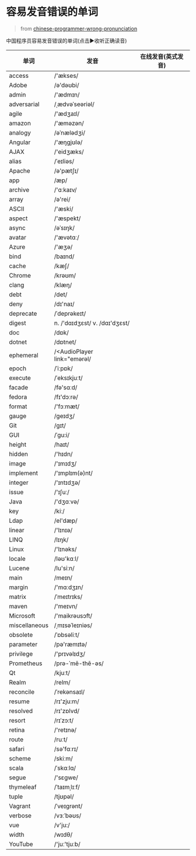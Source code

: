 # 容易发音错误的单词

> from [chinese-programmer-wrong-pronunciation](https://github.com/shimohq/chinese-programmer-wrong-pronunciation)


中国程序员容易发音错误的单词(点击▶️收听正确读音)


| 单词            | 发音                            | 在线发音(英式发音)                                                                              |
|---------------|-------------------------------|-----------------------------------------------------------------------------------------|
| access        | /'&aelig;kses/                | <AudioPlayer link="https://dict.youdao.com/dictvoice?audio=access&amp;type=1" />        |
| Adobe         | /ə'dəʊbi/                     | <AudioPlayer link="https://dict.youdao.com/dictvoice?audio=Adobe&amp;type=1" />         |
| admin         | /'&aelig;dmɪn/                | <AudioPlayer link="https://dict.youdao.com/dictvoice?audio=admin&amp;type=1" />         |
| adversarial   | /ˌ&aelig;dvəˈseəriəl/         | <AudioPlayer link="https://dict.youdao.com/dictvoice?audio=adversarial&amp;type=1" />   |
| agile         | /'&aelig;dʒaɪl/               | <AudioPlayer link="https://dict.youdao.com/dictvoice?audio=agile&amp;type=1" />         |
| amazon        | /'&aelig;məzən/               | <AudioPlayer link="https://dict.youdao.com/dictvoice?audio=amazon&amp;type=1" />        |
| analogy       | /əˈn&aelig;lədʒi/             | <AudioPlayer link="https://dict.youdao.com/dictvoice?audio=analogy&amp;type=1" />       |
| Angular       | /'&aelig;ŋgjʊlə/              | <AudioPlayer link="https://dict.youdao.com/dictvoice?audio=Angular&amp;type=1" />       |
| AJAX          | /'eidʒ&aelig;ks/              | <AudioPlayer link="https://dict.youdao.com/dictvoice?audio=AJAX&amp;type=1" />          |
| alias         | /ˈeɪliəs/                     | <AudioPlayer link="https://dict.youdao.com/dictvoice?audio=alias&amp;type=1" />         |
| Apache        | /ə'p&aelig;tʃɪ/               | <AudioPlayer link="https://dict.youdao.com/dictvoice?audio=Apache&amp;type=1" />        |
| app           | /&aelig;p/                    | <AudioPlayer link="https://dict.youdao.com/dictvoice?audio=app&amp;type=1" />           |
| archive       | /'ɑːkaɪv/                     | <AudioPlayer link="https://dict.youdao.com/dictvoice?audio=archive&amp;type=1" />       |
| array         | /ə'rei/                       | <AudioPlayer link="https://dict.youdao.com/dictvoice?audio=array&amp;type=1" />         |
| ASCII         | /'&aelig;ski/                 | <AudioPlayer link="https://dict.youdao.com/dictvoice?audio=ascii&amp;type=1" />         |
| aspect        | /'&aelig;spekt/               | <AudioPlayer link="https://dict.youdao.com/dictvoice?audio=aspect&amp;type=1" />        |
| async         | /əˈsɪŋk/                      | <AudioPlayer link="https://dict.youdao.com/dictvoice?audio=async&amp;type=1" />         |
| avatar        | /'&aelig;vətɑː/               | <AudioPlayer link="https://dict.youdao.com/dictvoice?audio=avatar&amp;type=1" />        |
| Azure         | /'&aelig;ʒə/                  | <AudioPlayer link="https://dict.youdao.com/dictvoice?audio=azure&amp;type=1" />         |
| bind          | /baɪnd/                       | <AudioPlayer link="https://dict.youdao.com/dictvoice?audio=bind&amp;type=1" />          |
| cache         | /k&aelig;ʃ/                   | <AudioPlayer link="https://dict.youdao.com/dictvoice?audio=cache&amp;type=1" />         |
| Chrome        | /krəʊm/                       | <AudioPlayer link="https://dict.youdao.com/dictvoice?audio=chrome&amp;type=1" />        |
| clang         | /kl&aelig;ŋ/                  | <AudioPlayer link="https://dict.youdao.com/dictvoice?audio=clang&amp;type=1" />         |
| debt          | /det/                         | <AudioPlayer link="https://dict.youdao.com/dictvoice?audio=debt&amp;type=1" />          |
| deny          | /dɪ'naɪ/                      | <AudioPlayer link="https://dict.youdao.com/dictvoice?audio=deny&amp;type=1" />          |
| deprecate     | /ˈdeprəkeɪt/                  | <AudioPlayer link="https://dict.youdao.com/dictvoice?audio=deprecate&amp;type=1" />     |
| digest        | n. /'dɑɪdʒɛst/ v. /dɑɪ'dʒɛst/ | <AudioPlayer link="https://dict.youdao.com/dictvoice?audio=digest&amp;type=1" />        |
| doc           | /dɒk/                         | <AudioPlayer link="https://dict.youdao.com/dictvoice?audio=doc&amp;type=1" />           |
| dotnet        | /dɒtnet/                      | <AudioPlayer link="https://dict.youdao.com/dictvoice?audio=dotnet&amp;type=1" />        |
| ephemeral     | /<AudioPlayer link="emərəl/   | <AudioPlayer link="https://dict.youdao.com/dictvoice?audio=ephemeral&amp;type=1" />     |
| epoch         | /ˈiːpɒk/                      | <AudioPlayer link="https://dict.youdao.com/dictvoice?audio=epoch&amp;type=1" />         |
| execute       | /ˈeksɪkjuːt/                  | <AudioPlayer link="https://dict.youdao.com/dictvoice?audio=execute&amp;type=1" />       |
| facade        | /fə'sɑːd/                     | <AudioPlayer link="https://dict.youdao.com/dictvoice?audio=facade&amp;type=1" />        |
| fedora        | /fɪ'dɔːrə/                    | <AudioPlayer link="https://dict.youdao.com/dictvoice?audio=fedora&amp;type=1" />        |
| format        | /'fɔːm&aelig;t/               | <AudioPlayer link="https://dict.youdao.com/dictvoice?audio=format&amp;type=1" />        |
| gauge         | /ɡeɪdʒ/                       | <AudioPlayer link="https://dict.youdao.com/dictvoice?audio=gauge&amp;type=1" />         |
| Git           | /ɡɪt/                         | <AudioPlayer link="https://dict.youdao.com/dictvoice?audio=git&amp;type=1" />           |
| GUI           | /ˈɡu:i/                       | <AudioPlayer link="https://dict.youdao.com/dictvoice?audio=%7BGUI%7D&amp;type=1" />     |
| height        | /haɪt/                        | <AudioPlayer link="https://dict.youdao.com/dictvoice?audio=height&amp;type=1" />        |
| hidden        | /'hɪdn/                       | <AudioPlayer link="https://dict.youdao.com/dictvoice?audio=hidden&amp;type=1" />        |
| image         | /'ɪmɪdʒ/                      | <AudioPlayer link="https://dict.youdao.com/dictvoice?audio=image&amp;type=1" />         |
| implement     | /'ɪmplɪm(ə)nt/                | <AudioPlayer link="https://dict.youdao.com/dictvoice?audio=implement&amp;type=1" />     |
| integer       | /'ɪntɪdʒə/                    | <AudioPlayer link="https://dict.youdao.com/dictvoice?audio=integer&amp;type=1" />       |
| issue         | /'ɪʃuː/                       | <AudioPlayer link="https://dict.youdao.com/dictvoice?audio=issue&amp;type=1" />         |
| Java          | /'dʒɑːvə/                     | <AudioPlayer link="https://dict.youdao.com/dictvoice?audio=java&amp;type=1" />          |
| key           | /kiː/                         | <AudioPlayer link="https://dict.youdao.com/dictvoice?audio=key&amp;type=1" />           |
| Ldap          | /el'd&aelig;p/                | <AudioPlayer link="https://dict.youdao.com/dictvoice?audio=ldap&amp;type=1" />          |
| linear        | /'lɪnɪə/                      | <AudioPlayer link="https://dict.youdao.com/dictvoice?audio=linear&amp;type=1" />        |
| LINQ          | /lɪŋk/                        | <AudioPlayer link="https://dict.youdao.com/dictvoice?audio=link&amp;type=1" />          |
| Linux         | /'lɪnəks/                     | <AudioPlayer link="https://dict.youdao.com/dictvoice?audio=linux&amp;type=1" />         |
| locale        | /ləʊ'kɑːl/                    | <AudioPlayer link="https://dict.youdao.com/dictvoice?audio=locale&amp;type=1" />        |
| Lucene        | /lu'siːn/                     | <AudioPlayer link="https://dict.youdao.com/dictvoice?audio=lucene&amp;type=1" />        |
| main          | /meɪn/                        | <AudioPlayer link="https://dict.youdao.com/dictvoice?audio=main&amp;type=1" />          |
| margin        | /'mɑːdʒɪn/                    | <AudioPlayer link="https://dict.youdao.com/dictvoice?audio=margin&amp;type=1" />        |
| matrix        | /ˈmeɪtrɪks/                   | <AudioPlayer link="https://dict.youdao.com/dictvoice?audio=matrix&amp;type=1" />        |
| maven         | /'meɪvn/                      | <AudioPlayer link="https://dict.youdao.com/dictvoice?audio=maven&amp;type=1" />         |
| Microsoft     | /'maikrəusɔft/                | <AudioPlayer link="https://dict.youdao.com/dictvoice?audio=Microsoft&amp;type=1" />     |
| miscellaneous | /ˌmɪsəˈleɪniəs/               | <AudioPlayer link="https://dict.youdao.com/dictvoice?audio=miscellaneous&amp;type=1" /> |
| obsolete      | /ˈɒbsəliːt/                   | <AudioPlayer link="https://dict.youdao.com/dictvoice?audio=obsolete&amp;type=1" />      |
| parameter     | /pə'r&aelig;mɪtə/             | <AudioPlayer link="https://dict.youdao.com/dictvoice?audio=parameter&amp;type=1" />     |
| privilege     | /'prɪvəlɪdʒ/                  | <AudioPlayer link="https://dict.youdao.com/dictvoice?audio=privilege&amp;type=1" />     |
| Prometheus    | /prə-ˈmē-thē-əs/              | <AudioPlayer link="https://dict.youdao.com/dictvoice?audio=prometheus&amp;type=1" />    |
| Qt            | /kjuːt/                       | <AudioPlayer link="https://dict.youdao.com/dictvoice?audio=cute&amp;type=1" />          |
| Realm         | /relm/                        | <AudioPlayer link="https://dict.youdao.com/dictvoice?audio=realm&amp;type=1" />         |
| reconcile     | /ˈrekənsaɪl/                  | <AudioPlayer link="https://dict.youdao.com/dictvoice?audio=reconcile&amp;type=1" />     |
| resume        | /rɪ'zju:m/                    | <AudioPlayer link="https://dict.youdao.com/dictvoice?audio=resume&amp;type=1" />        |
| resolved      | /rɪ'zɒlvd/                    | <AudioPlayer link="https://dict.youdao.com/dictvoice?audio=resolved&amp;type=1" />      |
| resort        | /rɪˈzɔ:t/                     | <AudioPlayer link="https://dict.youdao.com/dictvoice?audio=resort&amp;type=1" />        |
| retina        | /'retɪnə/                     | <AudioPlayer link="https://dict.youdao.com/dictvoice?audio=retina&amp;type=1" />        |
| route         | /ruːt/                        | <AudioPlayer link="https://dict.youdao.com/dictvoice?audio=route&amp;type=1" />         |
| safari        | /sə'fɑːrɪ/                    | <AudioPlayer link="https://dict.youdao.com/dictvoice?audio=safari&amp;type=1" />        |
| scheme        | /skiːm/                       | <AudioPlayer link="https://dict.youdao.com/dictvoice?audio=scheme&amp;type=1" />        |
| scala         | /ˈskɑːlɑ/                     | <AudioPlayer link="https://dict.youdao.com/dictvoice?audio=scala&amp;type=1" />         |
| segue         | /'sɛɡwe/                      | <AudioPlayer link="https://dict.youdao.com/dictvoice?audio=segue&amp;type=1" />         |
| thymeleaf     | /ˈtaɪmˌlɪːf/                  | <AudioPlayer link="https://dict.youdao.com/dictvoice?audio=thymeleaf&amp;type=1" />     |
| tuple         | /tjʊpəl/                      | <AudioPlayer link="https://dict.youdao.com/dictvoice?audio=tuple&amp;type=1" />         |
| Vagrant       | /ˈveɪɡrənt/                   | <AudioPlayer link="https://dict.youdao.com/dictvoice?audio=Vagrant&amp;type=1" />       |
| verbose       | /vɜːˈbəʊs/                    | <AudioPlayer link="https://dict.youdao.com/dictvoice?audio=verbose&amp;type=1" />       |
| vue           | /v'ju:/                       | <AudioPlayer link="https://dict.youdao.com/dictvoice?audio=vue&amp;type=1" />           |
| width         | /wɪdθ/                        | <AudioPlayer link="https://dict.youdao.com/dictvoice?audio=width&amp;type=1" />         |
| YouTube       | /'juː'tjuːb/                  | <AudioPlayer link="https://dict.youdao.com/dictvoice?audio=youtube&amp;type=1" />       |

